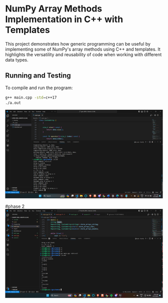 # NumPy Array Methods Implementation in C++ with Templates

This project demonstrates how generic programming can be useful by implementing some of NumPy's array methods using C++ and templates. It highlights the versatility and reusability of code when working with different data types.

## Running and Testing

To compile and run the program:

```bash
g++ main.cpp -std=c++17
./a.out
```

![alt text](image.png)

#phase 2
![alt text](image-1.png)

